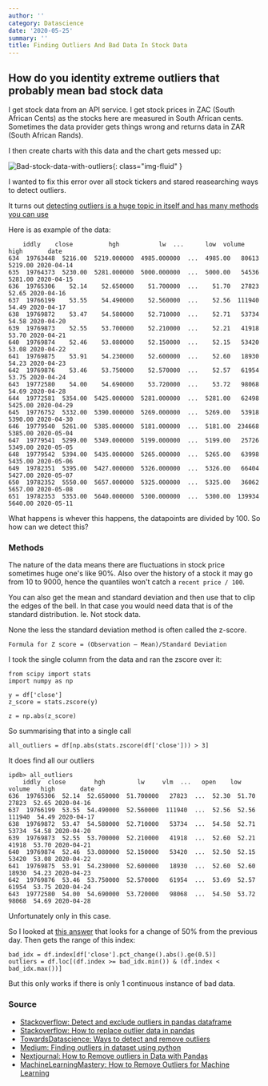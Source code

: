 ```yaml
---
author: ''
category: Datascience
date: '2020-05-25'
summary: ''
title: Finding Outliers And Bad Data In Stock Data
---
```

## How do you identity extreme outliers that probably mean bad stock data

I get stock data from an API service.
I get stock prices in ZAC (South African Cents) as the stocks here are measured in South African cents.
Sometimes the data provider gets things wrong and returns data in ZAR (South African Rands).

I then create charts with this data and the chart gets messed up:

![Bad-stock-data-with-outliers](/img/datascience/incorrect-stock-data-outliers.png){: class="img-fluid" }

I wanted to fix this error over all stock tickers and stared reasearching ways to detect outliers.

It turns out [detecting outliers is a huge topic in itself and has many methods you can use](https://machinelearningmastery.com/how-to-use-statistics-to-identify-outliers-in-data/)

Here is as example of the data:

        iddly    close          hgh           lw  ...      low  volume     high       date
    634  19763448  5216.00  5219.000000  4985.000000  ...  4985.00   80613  5219.00 2020-04-14
    635  19764373  5230.00  5281.000000  5000.000000  ...  5000.00   54536  5281.00 2020-04-15
    636  19765306    52.14    52.650000    51.700000  ...    51.70   27823    52.65 2020-04-16
    637  19766199    53.55    54.490000    52.560000  ...    52.56  111940    54.49 2020-04-17
    638  19769872    53.47    54.580000    52.710000  ...    52.71   53734    54.58 2020-04-20
    639  19769873    52.55    53.700000    52.210000  ...    52.21   41918    53.70 2020-04-21
    640  19769874    52.46    53.080000    52.150000  ...    52.15   53420    53.08 2020-04-22
    641  19769875    53.91    54.230000    52.600000  ...    52.60   18930    54.23 2020-04-23
    642  19769876    53.46    53.750000    52.570000  ...    52.57   61954    53.75 2020-04-24
    643  19772580    54.00    54.690000    53.720000  ...    53.72   98068    54.69 2020-04-28
    644  19772581  5354.00  5425.000000  5281.000000  ...  5281.00   62498  5425.00 2020-04-29
    645  19776752  5332.00  5390.000000  5269.000000  ...  5269.00   53918  5390.00 2020-04-30
    646  19779540  5261.00  5385.000000  5181.000000  ...  5181.00  234668  5385.00 2020-05-04
    647  19779541  5299.00  5349.000000  5199.000000  ...  5199.00   25726  5349.00 2020-05-05
    648  19779542  5394.00  5435.000000  5265.000000  ...  5265.00   63998  5435.00 2020-05-06
    649  19782351  5395.00  5427.000000  5326.000000  ...  5326.00   66404  5427.00 2020-05-07
    650  19782352  5550.00  5657.000000  5325.000000  ...  5325.00   36062  5657.00 2020-05-08
    651  19782353  5353.00  5640.000000  5300.000000  ...  5300.00  139934  5640.00 2020-05-11

What happens is whever this happens, the datapoints are divided by 100.
So how can we detect this?

### Methods

The nature of the data means there are fluctuations in stock price sometimes huge one's like 90%.
Also over the history of a stock it may go from 10 to 9000, hence the quantiles won't catch a `recent price / 100`.

You can also get the mean and standard deviation and then use that to clip the edges of the bell. In that case you would need data that is of the standard distribution.
Ie. Not stock data.

None the less the standard deviation method is often called the z-score.

    Formula for Z score = (Observation — Mean)/Standard Deviation

I took the single column from the data and ran the zscore over it:

    from scipy import stats
    import numpy as np

    y = df['close']
    z_score = stats.zscore(y)

    z = np.abs(z_score)

So summarising that into a single call

    all_outliers = df[np.abs(stats.zscore(df['close'])) > 3]

It does find all our outliers

    ipdb> all_outliers                                                                                    
        iddly  close        hgh         lw     vlm  ...   open    low  volume   high       date
    636  19765306  52.14  52.650000  51.700000   27823  ...  52.30  51.70   27823  52.65 2020-04-16
    637  19766199  53.55  54.490000  52.560000  111940  ...  52.56  52.56  111940  54.49 2020-04-17
    638  19769872  53.47  54.580000  52.710000   53734  ...  54.58  52.71   53734  54.58 2020-04-20
    639  19769873  52.55  53.700000  52.210000   41918  ...  52.60  52.21   41918  53.70 2020-04-21
    640  19769874  52.46  53.080000  52.150000   53420  ...  52.50  52.15   53420  53.08 2020-04-22
    641  19769875  53.91  54.230000  52.600000   18930  ...  52.60  52.60   18930  54.23 2020-04-23
    642  19769876  53.46  53.750000  52.570000   61954  ...  53.69  52.57   61954  53.75 2020-04-24
    643  19772580  54.00  54.690000  53.720000   98068  ...  54.50  53.72   98068  54.69 2020-04-28

Unfortunately only in this case.

So I looked at [this answer](https://stackoverflow.com/questions/40701267/how-to-replace-outlier-data-in-pandas) that looks for a change of 50% from the previous day. Then gets the range of this index:

    bad_idx = df.index[df['close'].pct_change().abs().ge(0.5)]
    outliers = df.loc[(df.index >= bad_idx.min()) & (df.index < bad_idx.max())]

But this only works if there is only 1 continuous instance of bad data.





### Source

* [Stackoverflow: Detect and exclude outliers in pandas dataframe](https://stackoverflow.com/questions/23199796/detect-and-exclude-outliers-in-pandas-data-frame)
* [Stackoverflow: How to replace outlier data in pandas](https://stackoverflow.com/questions/40701267/how-to-replace-outlier-data-in-pandas)
* [TowardsDatascience: Ways to detect and remove outliers](https://towardsdatascience.com/ways-to-detect-and-remove-the-outliers-404d16608dba)
* [Medium: Finding outliers in dataset using python](https://medium.com/datadriveninvestor/finding-outliers-in-dataset-using-python-efc3fce6ce32)
* [Nextjournal: How to Remove outliers in Data with Pandas](https://nextjournal.com/schmudde/how-to-remove-outliers-in-data)
* [MachineLearningMastery: How to Remove Outliers for Machine Learning](https://machinelearningmastery.com/how-to-use-statistics-to-identify-outliers-in-data/)

